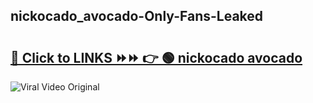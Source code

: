 
 ## nickocado_avocado-Only-Fans-Leaked

# <h2><a href="https://clipsfans.com/nickocado_avocado&ref=git">🔗 Click to LINKS ⏩⏩ 👉 🟢 nickocado avocado </a></h2>

<a href="https://clipsfans.com/nickocado_avocado&ref=git" rel="nofollow" data-target="animated-image.originalLink"><img src="https://i.ibb.co.com/xMMVF88/686577567.gif" alt="Viral Video Original" style="max-width: 100%; display: inline-block;" data-target="animated-image.originalImage"></a>
